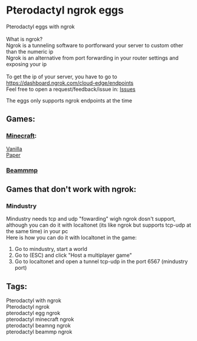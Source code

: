 # Pterodactyl ngrok eggs
Pterodactyl eggs with ngrok <br /> <br />
What is ngrok? <br />
Ngrok is a tunneling software to portforward your server to custom other than the numeric ip <br />
Ngrok is an alternative from port forwarding in your router settings and exposing your ip <br /> <br />
To get the ip of your server, you have to go to https://dashboard.ngrok.com/cloud-edge/endpoints <br />
Feel free to open a request/feedback/issue in: [Issues](https://github.com/Bertogim/pterodactyl-ngrok-eggs/issues)

The eggs only supports ngrok endpoints at the time

## Games:

### [Minecraft](https://github.com/Bertogim/pterodactyl-ngrok-eggs/tree/main/Minecraft): 
[Vanilla](https://github.com/Bertogim/pterodactyl-ngrok-eggs/blob/main/Minecraft/egg-vanilla-ngrok.json) <br />
[Paper](https://github.com/Bertogim/pterodactyl-ngrok-eggs/blob/main/Minecraft/egg-paper-ngrok.json)

### [Beammmp](https://github.com/Bertogim/pterodactyl-ngrok-eggs/blob/main/Beammp/egg-beam-mp-ngrok.json)

## Games that don't work with ngrok:

### Mindustry
Mindustry needs tcp and udp "fowarding" wigh ngrok dosn't support, although you can do it with localtonet (its like ngrok but supports tcp-udp at the same time) in your pc <br />
Here is how you can do it with localtonet in the game: <br />
1. Go to mindustry, start a world <br />
2. Go to (ESC) and click "Host a multiplayer game" <br />
3. Go to localtonet and open a tunnel tcp-udp in the port 6567 (mindustry port)
  


## Tags:
Pterodactyl with ngrok <br />
Pterodactyl ngrok <br />
pterodactyl egg ngrok <br />
pterodactyl minecraft ngrok <br />
pterodactyl beamng ngrok <br />
pterodactyl beammp ngrok
